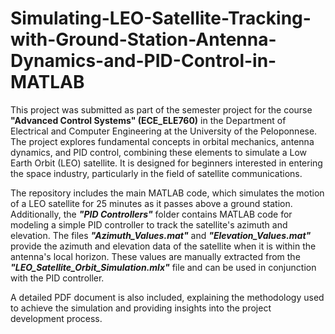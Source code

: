 # Simulating-LEO-Satellite-Tracking-with-Ground-Station-Antenna-Dynamics-and-PID-Control-in-MATLAB

This project was submitted as part of the semester project for the course **"Advanced Control Systems" (ECE_ELE760)** in the Department of Electrical and Computer Engineering at the University of the Peloponnese. The project explores fundamental concepts in orbital mechanics, antenna dynamics, and PID control, combining these elements to simulate a Low Earth Orbit (LEO) satellite. It is designed for beginners interested in entering the space industry, particularly in the field of satellite communications.

The repository includes the main MATLAB code, which simulates the motion of a LEO satellite for 25 minutes as it passes above a ground station. Additionally, the ***"PID Controllers"*** folder contains MATLAB code for modeling a simple PID controller to track the satellite's azimuth and elevation. The files ***"Azimuth_Values.mat"*** and ***"Elevation_Values.mat"*** provide the azimuth and elevation data of the satellite when it is within the antenna's local horizon. These values are manually extracted from the ***"LEO_Satellite_Orbit_Simulation.mlx"*** file and can be used in conjunction with the PID controller.

A detailed PDF document is also included, explaining the methodology used to achieve the simulation and providing insights into the project development process.
